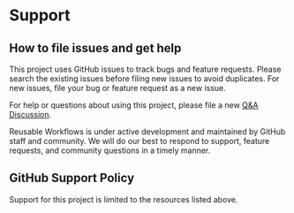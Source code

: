 # Support

## How to file issues and get help

This project uses GitHub issues to track bugs and feature requests. Please search the existing issues before filing new issues to avoid duplicates. For new issues, file your bug or feature request as a new issue.

For help or questions about using this project, please file a new [Q&A Discussion](https://github.com/github/ospo-reusable-workflows/discussions/new?category=q-a).

Reusable Workflows is under active development and maintained by GitHub staff and community. We will do our best to respond to support, feature requests, and community questions in a timely manner.

## GitHub Support Policy

Support for this project is limited to the resources listed above.
